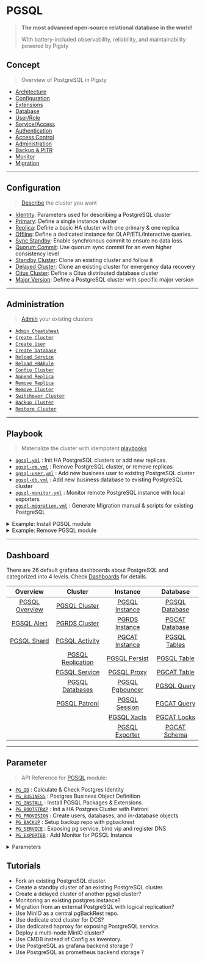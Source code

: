 # PGSQL

> **The most advanced open-source relational database in the world!**
>
> With battery-included observability, reliability, and maintainability powered by Pigsty 


## Concept

> Overview of PostgreSQL in Pigsty

- [Architecture](PGSQL-ARCH)
- [Configuration](PGSQL-CONF)
- [Extensions](PGSQL-EXTENSION)
- [Database](PGSQL-DB)
- [User/Role](PGSQL-USER)
- [Service/Access](PGSQL-SVC)
- [Authentication](PGSQL-HBA)
- [Access Control](PGSQL-ACL)
- [Administration](PGSQL-ADMIN)
- [Backup & PITR](PGSQL-PITR)
- [Monitor](PGSQL-MONITOR)
- [Migration](PGSQL-MIGRATION)


----------------

## Configuration

> [Describe](PGSQL-CONF) the cluster you want

- [Identity](PGSQL-CONF#identity): Parameters used for describing a PostgreSQL cluster
- [Primary](PGSQL-CONF#primary): Define a single instance cluster
- [Replica](PGSQL-CONF#replica): Define a basic HA cluster with one primary & one replica
- [Offline](PGSQL-CONF#offline): Define a dedicated instance for OLAP/ETL/Interactive queries.
- [Sync Standby](PGSQL-CONF#sync-standby): Enable synchronous commit to ensure no data loss
- [Quorum Commit](PGSQL-CONF#quorum-commit):   Use quorum sync commit for an even higher consistency level
- [Standby Cluster](PGSQL-CONF#standby-cluster): Clone an existing cluster and follow it
- [Delayed Cluster](PGSQL-CONF#delayed-cluster): Clone an existing cluster for emergency data recovery
- [Citus Cluster](PGSQL-CONF#citus-cluster): Define a Citus distributed database cluster
- [Major Version](PGSQL-CONF#major-version): Define a PostgreSQL cluster with specific major version


----------------

## Administration

> [Admin](PGSQL-ADMIN) your existing clusters

- [`Admin Cheatsheet`](PGSQL-ADMIN#cheatsheet)
- [`Create Cluster`](PGSQL-ADMIN#create-cluster)
- [`Create User`](PGSQL-ADMIN#create-user)
- [`Create Database`](PGSQL-ADMIN#create-database)
- [`Reload Service`](PGSQL-ADMIN#reload-service)
- [`Reload HBARule`](PGSQL-ADMIN#reload-hbarule)
- [`Config Cluster`](PGSQL-ADMIN#config-cluster)
- [`Append Replica`](PGSQL-ADMIN#append-replica)
- [`Remove Replica`](PGSQL-ADMIN#remove-replica)
- [`Remove Cluster`](PGSQL-ADMIN#remove-cluster)
- [`Switchover Cluster`](PGSQL-ADMIN#switchover)
- [`Backup Cluster`](PGSQL-ADMIN#backup-cluster)
- [`Restore Cluster`](PGSQL-ADMIN#restore-cluster)



----------------

## Playbook

> Materialize the cluster with idempotent [playbooks](PGSQL-PLAYBOOK)

- [`pgsql.yml`](PGSQL-PLAYBOOk#pgsqlyml) : Init HA PostgreSQL clusters or add new replicas.
- [`pgsql-rm.yml`](PGSQL-PLAYBOOk#pgsql-rmyml) : Remove PostgreSQL cluster, or remove replicas
- [`pgsql-user.yml`](PGSQL-PLAYBOOk#pgsql-useryml) : Add new business user to existing PostgreSQL cluster
- [`pgsql-db.yml`](PGSQL-PLAYBOOk#pgsql-dbyml) : Add new business database to existing PostgreSQL cluster
- [`pgsql-monitor.yml`](PGSQL-PLAYBOOk#pgsql-monitoryml) : Monitor remote PostgreSQL instance with local exporters
- [`pgsql-migration.yml`](PGSQL-PLAYBOOk#pgsql-migrationyml) : Generate Migration manual & scripts for existing PostgreSQL

<details><summary>Example: Install PGSQL module</summary>

[![asciicast](https://asciinema.org/a/566417.svg)](https://asciinema.org/a/566417)

</details>


<details><summary>Example: Remove PGSQL module</summary>

[![asciicast](https://asciinema.org/a/566418.svg)](https://asciinema.org/a/566418)

</details>



----------------

## Dashboard

There are 26 default grafana dashboards about PostgreSQL and categorized into 4 levels. Check [Dashboards](PGSQL-DASHBOARD) for details.

|                         Overview                          |                             Cluster                             |                          Instance                           |                         Database                          |
|:---------------------------------------------------------:|:---------------------------------------------------------------:|:-----------------------------------------------------------:|:---------------------------------------------------------:|
| [PGSQL Overview](https://demo.pigsty.cc/d/pgsql-overview) |     [PGSQL Cluster](https://demo.pigsty.cc/d/pgsql-cluster)     |  [PGSQL Instance](https://demo.pigsty.cc/d/pgsql-instance)  | [PGSQL Database](https://demo.pigsty.cc/d/pgsql-database) |
|    [PGSQL Alert](https://demo.pigsty.cc/d/pgsql-alert)    |     [PGRDS Cluster](https://demo.pigsty.cc/d/pgrds-cluster)     |  [PGRDS Instance](https://demo.pigsty.cc/d/pgrds-instance)  | [PGCAT Database](https://demo.pigsty.cc/d/pgcat-database) |
|    [PGSQL Shard](https://demo.pigsty.cc/d/pgsql-shard)    |    [PGSQL Activity](https://demo.pigsty.cc/d/pgsql-activity)    |  [PGCAT Instance](https://demo.pigsty.cc/d/pgcat-instance)  |   [PGSQL Tables](https://demo.pigsty.cc/d/pgsql-tables)   |
|                                                           | [PGSQL Replication](https://demo.pigsty.cc/d/pgsql-replication) |   [PGSQL Persist](https://demo.pigsty.cc/d/pgsql-persist)   |    [PGSQL Table](https://demo.pigsty.cc/d/pgsql-table)    |
|                                                           |     [PGSQL Service](https://demo.pigsty.cc/d/pgsql-service)     |     [PGSQL Proxy](https://demo.pigsty.cc/d/pgsql-proxy)     |    [PGCAT Table](https://demo.pigsty.cc/d/pgcat-table)    |
|                                                           |   [PGSQL Databases](https://demo.pigsty.cc/d/pgsql-databases)   | [PGSQL Pgbouncer](https://demo.pigsty.cc/d/pgsql-pgbouncer) |    [PGSQL Query](https://demo.pigsty.cc/d/pgsql-query)    |
|                                                           |     [PGSQL Patroni](https://demo.pigsty.cc/d/pgsql-patroni)     |   [PGSQL Session](https://demo.pigsty.cc/d/pgsql-session)   |    [PGCAT Query](https://demo.pigsty.cc/d/pgcat-query)    |
|                                                           |                                                                 |     [PGSQL Xacts](https://demo.pigsty.cc/d/pgsql-xacts)     |    [PGCAT Locks](https://demo.pigsty.cc/d/pgcat-locks)    |
|                                                           |                                                                 |  [PGSQL Exporter](https://demo.pigsty.cc/d/pgsql-exporter)  |   [PGCAT Schema](https://demo.pigsty.cc/d/pgcat-schema)   |



----------------

## Parameter

> API Reference for [PGSQL](PARAM#pgsql) module:

- [`PG_ID`](PARAM#pg_id)               : Calculate & Check Postgres Identity
- [`PG_BUSINESS`](PARAM#pg_business)   : Postgres Business Object Definition
- [`PG_INSTALL`](PARAM#pg_install)     : Install PGSQL Packages & Extensions
- [`PG_BOOTSTRAP`](PARAM#pg_bootstrap) : Init a HA Postgres Cluster with Patroni
- [`PG_PROVISION`](PARAM#pg_provision) : Create users, databases, and in-database objects
- [`PG_BACKUP`](PARAM#pg_backup)       : Setup backup repo with pgbackrest
- [`PG_SERVICE`](PARAM#pg_service)     : Exposing pg service, bind vip and register DNS
- [`PG_EXPORTER`](PARAM#pg_exporter)   : Add Monitor for PGSQL Instance


<details><summary>Parameters</summary>

| Parameter                                                            | Section                              |    Type     | Level | Comment                                                                       |
|----------------------------------------------------------------------|--------------------------------------|:-----------:|:-----:|-------------------------------------------------------------------------------|
| [`pg_mode`](PARAM#pg_mode)                                           | [`PG_ID`](PARAM#pg_id)               |    enum     |   C   | pgsql cluster mode: pgsql,citus,gpsql                                         |
| [`pg_cluster`](PARAM#pg_cluster)                                     | [`PG_ID`](PARAM#pg_id)               |   string    |   C   | pgsql cluster name, REQUIRED identity parameter                               |
| [`pg_seq`](PARAM#pg_seq)                                             | [`PG_ID`](PARAM#pg_id)               |     int     |   I   | pgsql instance seq number, REQUIRED identity parameter                        |
| [`pg_role`](PARAM#pg_role)                                           | [`PG_ID`](PARAM#pg_id)               |    enum     |   I   | pgsql role, REQUIRED, could be primary,replica,offline                        |
| [`pg_instances`](PARAM#pg_instances)                                 | [`PG_ID`](PARAM#pg_id)               |    dict     |   I   | define multiple pg instances on node in `{port:ins_vars}` format              |
| [`pg_upstream`](PARAM#pg_upstream)                                   | [`PG_ID`](PARAM#pg_id)               |     ip      |   I   | repl upstream ip addr for standby cluster or cascade replica                  |
| [`pg_shard`](PARAM#pg_shard)                                         | [`PG_ID`](PARAM#pg_id)               |   string    |   C   | pgsql shard name, optional identity for sharding clusters                     |
| [`pg_group`](PARAM#pg_group)                                         | [`PG_ID`](PARAM#pg_id)               |     int     |   C   | pgsql shard index number, optional identity for sharding clusters             |
| [`gp_role`](PARAM#gp_role)                                           | [`PG_ID`](PARAM#pg_id)               |    enum     |   C   | greenplum role of this cluster, could be master or segment                    |
| [`pg_exporters`](PARAM#pg_exporters)                                 | [`PG_ID`](PARAM#pg_id)               |    dict     |   C   | additional pg_exporters to monitor remote postgres instances                  |
| [`pg_offline_query`](PARAM#pg_offline_query)                         | [`PG_ID`](PARAM#pg_id)               |    bool     |   I   | set to true to enable offline query on this instance                          |
| [`pg_users`](PARAM#pg_users)                                         | [`PG_BUSINESS`](PARAM#pg_business)   |   user[]    |   C   | postgres business users                                                       |
| [`pg_databases`](PARAM#pg_databases)                                 | [`PG_BUSINESS`](PARAM#pg_business)   | database[]  |   C   | postgres business databases                                                   |
| [`pg_services`](PARAM#pg_services)                                   | [`PG_BUSINESS`](PARAM#pg_business)   |  service[]  |   C   | postgres business services                                                    |
| [`pg_hba_rules`](PARAM#pg_hba_rules)                                 | [`PG_BUSINESS`](PARAM#pg_business)   |    hba[]    |   C   | business hba rules for postgres                                               |
| [`pgb_hba_rules`](PARAM#pgb_hba_rules)                               | [`PG_BUSINESS`](PARAM#pg_business)   |    hba[]    |   C   | business hba rules for pgbouncer                                              |
| [`pg_replication_username`](PARAM#pg_replication_username)           | [`PG_BUSINESS`](PARAM#pg_business)   |  username   |   G   | postgres replication username, `replicator` by default                        |
| [`pg_replication_password`](PARAM#pg_replication_password)           | [`PG_BUSINESS`](PARAM#pg_business)   |  password   |   G   | postgres replication password, `DBUser.Replicator` by default                 |
| [`pg_admin_username`](PARAM#pg_admin_username)                       | [`PG_BUSINESS`](PARAM#pg_business)   |  username   |   G   | postgres admin username, `dbuser_dba` by default                              |
| [`pg_admin_password`](PARAM#pg_admin_password)                       | [`PG_BUSINESS`](PARAM#pg_business)   |  password   |   G   | postgres admin password in plain text, `DBUser.DBA` by default                |
| [`pg_monitor_username`](PARAM#pg_monitor_username)                   | [`PG_BUSINESS`](PARAM#pg_business)   |  username   |   G   | postgres monitor username, `dbuser_monitor` by default                        |
| [`pg_monitor_password`](PARAM#pg_monitor_password)                   | [`PG_BUSINESS`](PARAM#pg_business)   |  password   |   G   | postgres monitor password, `DBUser.Monitor` by default                        |
| [`pg_dbsu_password`](PARAM#pg_dbsu_password)                         | [`PG_BUSINESS`](PARAM#pg_business)   |  password   |  G/C  | dbsu password, empty string means no dbsu password by default                 |
| [`pg_dbsu`](PARAM#pg_dbsu)                                           | [`PG_INSTALL`](PARAM#pg_install)     |  username   |   C   | os dbsu name, postgres by default, better not change it                       |
| [`pg_dbsu_uid`](PARAM#pg_dbsu_uid)                                   | [`PG_INSTALL`](PARAM#pg_install)     |     int     |   C   | os dbsu uid and gid, 26 for default postgres users and groups                 |
| [`pg_dbsu_sudo`](PARAM#pg_dbsu_sudo)                                 | [`PG_INSTALL`](PARAM#pg_install)     |    enum     |   C   | dbsu sudo privilege, none,limit,all,nopass. limit by default                  |
| [`pg_dbsu_home`](PARAM#pg_dbsu_home)                                 | [`PG_INSTALL`](PARAM#pg_install)     |    path     |   C   | postgresql home directory, `/var/lib/pgsql` by default                        |
| [`pg_dbsu_ssh_exchange`](PARAM#pg_dbsu_ssh_exchange)                 | [`PG_INSTALL`](PARAM#pg_install)     |    bool     |   C   | exchange postgres dbsu ssh key among same pgsql cluster                       |
| [`pg_version`](PARAM#pg_version)                                     | [`PG_INSTALL`](PARAM#pg_install)     |    enum     |   C   | postgres major version to be installed, 15 by default                         |
| [`pg_bin_dir`](PARAM#pg_bin_dir)                                     | [`PG_INSTALL`](PARAM#pg_install)     |    path     |   C   | postgres binary dir, `/usr/pgsql/bin` by default                              |
| [`pg_log_dir`](PARAM#pg_log_dir)                                     | [`PG_INSTALL`](PARAM#pg_install)     |    path     |   C   | postgres log dir, `/pg/log/postgres` by default                               |
| [`pg_packages`](PARAM#pg_packages)                                   | [`PG_INSTALL`](PARAM#pg_install)     |  string[]   |   C   | pg packages to be installed, `${pg_version}` will be replaced                 |
| [`pg_extensions`](PARAM#pg_extensions)                               | [`PG_INSTALL`](PARAM#pg_install)     |  string[]   |   C   | pg extensions to be installed, `${pg_version}` will be replaced               |
| [`pg_safeguard`](PARAM#pg_safeguard)                                 | [`PG_BOOTSTRAP`](PARAM#pg_bootstrap) |    bool     | G/C/A | prevent purging running postgres instance? false by default                   |
| [`pg_clean`](PARAM#pg_clean)                                         | [`PG_BOOTSTRAP`](PARAM#pg_bootstrap) |    bool     | G/C/A | purging existing postgres during pgsql init? true by default                  |
| [`pg_data`](PARAM#pg_data)                                           | [`PG_BOOTSTRAP`](PARAM#pg_bootstrap) |    path     |   C   | postgres data directory, `/pg/data` by default                                |
| [`pg_fs_main`](PARAM#pg_fs_main)                                     | [`PG_BOOTSTRAP`](PARAM#pg_bootstrap) |    path     |   C   | mountpoint/path for postgres main data, `/data` by default                    |
| [`pg_fs_bkup`](PARAM#pg_fs_bkup)                                     | [`PG_BOOTSTRAP`](PARAM#pg_bootstrap) |    path     |   C   | mountpoint/path for pg backup data, `/data/backup` by default                 |
| [`pg_storage_type`](PARAM#pg_storage_type)                           | [`PG_BOOTSTRAP`](PARAM#pg_bootstrap) |    enum     |   C   | storage type for pg main data, SSD,HDD, SSD by default                        |
| [`pg_dummy_filesize`](PARAM#pg_dummy_filesize)                       | [`PG_BOOTSTRAP`](PARAM#pg_bootstrap) |    size     |   C   | size of `/pg/dummy`, hold 64MB disk space for emergency use                   |
| [`pg_listen`](PARAM#pg_listen)                                       | [`PG_BOOTSTRAP`](PARAM#pg_bootstrap) |    ip(s)    |  C/I  | postgres/pgbouncer listen addresses, comma separated list                     |
| [`pg_port`](PARAM#pg_port)                                           | [`PG_BOOTSTRAP`](PARAM#pg_bootstrap) |    port     |   C   | postgres listen port, 5432 by default                                         |
| [`pg_localhost`](PARAM#pg_localhost)                                 | [`PG_BOOTSTRAP`](PARAM#pg_bootstrap) |    path     |   C   | postgres unix socket dir for localhost connection                             |
| [`pg_namespace`](PARAM#pg_namespace)                                 | [`PG_BOOTSTRAP`](PARAM#pg_bootstrap) |    path     |   C   | top level key namespace in etcd, used by patroni & vip                        |
| [`patroni_enabled`](PARAM#patroni_enabled)                           | [`PG_BOOTSTRAP`](PARAM#pg_bootstrap) |    bool     |   C   | if disabled, no postgres cluster will be created during init                  |
| [`patroni_mode`](PARAM#patroni_mode)                                 | [`PG_BOOTSTRAP`](PARAM#pg_bootstrap) |    enum     |   C   | patroni working mode: default,pause,remove                                    |
| [`patroni_port`](PARAM#patroni_port)                                 | [`PG_BOOTSTRAP`](PARAM#pg_bootstrap) |    port     |   C   | patroni listen port, 8008 by default                                          |
| [`patroni_log_dir`](PARAM#patroni_log_dir)                           | [`PG_BOOTSTRAP`](PARAM#pg_bootstrap) |    path     |   C   | patroni log dir, `/pg/log/patroni` by default                                 |
| [`patroni_ssl_enabled`](PARAM#patroni_ssl_enabled)                   | [`PG_BOOTSTRAP`](PARAM#pg_bootstrap) |    bool     |   G   | secure patroni RestAPI communications with SSL?                               |
| [`patroni_watchdog_mode`](PARAM#patroni_watchdog_mode)               | [`PG_BOOTSTRAP`](PARAM#pg_bootstrap) |    enum     |   C   | patroni watchdog mode: automatic,required,off. off by default                 |
| [`patroni_username`](PARAM#patroni_username)                         | [`PG_BOOTSTRAP`](PARAM#pg_bootstrap) |  username   |   C   | patroni restapi username, `postgres` by default                               |
| [`patroni_password`](PARAM#patroni_password)                         | [`PG_BOOTSTRAP`](PARAM#pg_bootstrap) |  password   |   C   | patroni restapi password, `Patroni.API` by default                            |
| [`patroni_citus_db`](#patroni_citus_db)                              | [`PG_BOOTSTRAP`](#pg_bootstrap)      |   string    |   C   | citus database managed by patroni, postgres by default                        |
| [`pg_conf`](PARAM#pg_conf)                                           | [`PG_BOOTSTRAP`](PARAM#pg_bootstrap) |    enum     |   C   | config template: oltp,olap,crit,tiny. `oltp.yml` by default                   |
| [`pg_max_conn`](PARAM#pg_max_conn)                                   | [`PG_BOOTSTRAP`](PARAM#pg_bootstrap) |     int     |   C   | postgres max connections, `auto` will use recommended value                   |
| [`pg_shared_buffer_ratio`](PARAM#pg_shared_buffer_ratio)             | [`PG_BOOTSTRAP`](PARAM#pg_bootstrap) |    float    |   C   | postgres shared buffer memory ratio, 0.25 by default, 0.1~0.4                 |
| [`pg_rto`](PARAM#pg_rto)                                             | [`PG_BOOTSTRAP`](PARAM#pg_bootstrap) |     int     |   C   | recovery time objective in seconds, `30s` by default                          |
| [`pg_rpo`](PARAM#pg_rpo)                                             | [`PG_BOOTSTRAP`](PARAM#pg_bootstrap) |     int     |   C   | recovery point objective in bytes, `1MiB` at most by default                  |
| [`pg_libs`](PARAM#pg_libs)                                           | [`PG_BOOTSTRAP`](PARAM#pg_bootstrap) |   string    |   C   | preloaded libraries, `timescaledb,pg_stat_statements,auto_explain` by default |
| [`pg_delay`](PARAM#pg_delay)                                         | [`PG_BOOTSTRAP`](PARAM#pg_bootstrap) |  interval   |   I   | replication apply delay for standby cluster leader                            |
| [`pg_checksum`](PARAM#pg_checksum)                                   | [`PG_BOOTSTRAP`](PARAM#pg_bootstrap) |    bool     |   C   | enable data checksum for postgres cluster?                                    |
| [`pg_pwd_enc`](PARAM#pg_pwd_enc)                                     | [`PG_BOOTSTRAP`](PARAM#pg_bootstrap) |    enum     |   C   | passwords encryption algorithm: md5,scram-sha-256                             |
| [`pg_encoding`](PARAM#pg_encoding)                                   | [`PG_BOOTSTRAP`](PARAM#pg_bootstrap) |    enum     |   C   | database cluster encoding, `UTF8` by default                                  |
| [`pg_locale`](PARAM#pg_locale)                                       | [`PG_BOOTSTRAP`](PARAM#pg_bootstrap) |    enum     |   C   | database cluster local, `C` by default                                        |
| [`pg_lc_collate`](PARAM#pg_lc_collate)                               | [`PG_BOOTSTRAP`](PARAM#pg_bootstrap) |    enum     |   C   | database cluster collate, `C` by default                                      |
| [`pg_lc_ctype`](PARAM#pg_lc_ctype)                                   | [`PG_BOOTSTRAP`](PARAM#pg_bootstrap) |    enum     |   C   | database character type, `en_US.UTF8` by default                              |
| [`pgbouncer_enabled`](PARAM#pgbouncer_enabled)                       | [`PG_BOOTSTRAP`](PARAM#pg_bootstrap) |    bool     |   C   | if disabled, pgbouncer will not be launched on pgsql host                     |
| [`pgbouncer_port`](PARAM#pgbouncer_port)                             | [`PG_BOOTSTRAP`](PARAM#pg_bootstrap) |    port     |   C   | pgbouncer listen port, 6432 by default                                        |
| [`pgbouncer_log_dir`](PARAM#pgbouncer_log_dir)                       | [`PG_BOOTSTRAP`](PARAM#pg_bootstrap) |    path     |   C   | pgbouncer log dir, `/pg/log/pgbouncer` by default                             |
| [`pgbouncer_auth_query`](PARAM#pgbouncer_auth_query)                 | [`PG_BOOTSTRAP`](PARAM#pg_bootstrap) |    bool     |   C   | query postgres to retrieve unlisted business users?                           |
| [`pgbouncer_poolmode`](PARAM#pgbouncer_poolmode)                     | [`PG_BOOTSTRAP`](PARAM#pg_bootstrap) |    enum     |   C   | pooling mode: transaction,session,statement, transaction by default           |
| [`pgbouncer_sslmode`](PARAM#pgbouncer_sslmode)                       | [`PG_BOOTSTRAP`](PARAM#pg_bootstrap) |    enum     |   C   | pgbouncer client ssl mode, disable by default                                 |
| [`pg_provision`](PARAM#pg_provision)                                 | [`PG_PROVISION`](PARAM#pg_provision) |    bool     |   C   | provision postgres cluster after bootstrap                                    |
| [`pg_init`](PARAM#pg_init)                                           | [`PG_PROVISION`](PARAM#pg_provision) |   string    |  G/C  | provision init script for cluster template, `pg-init` by default              |
| [`pg_default_roles`](PARAM#pg_default_roles)                         | [`PG_PROVISION`](PARAM#pg_provision) |   role[]    |  G/C  | default roles and users in postgres cluster                                   |
| [`pg_default_privileges`](PARAM#pg_default_privileges)               | [`PG_PROVISION`](PARAM#pg_provision) |  string[]   |  G/C  | default privileges when created by admin user                                 |
| [`pg_default_schemas`](PARAM#pg_default_schemas)                     | [`PG_PROVISION`](PARAM#pg_provision) |  string[]   |  G/C  | default schemas to be created                                                 |
| [`pg_default_extensions`](PARAM#pg_default_extensions)               | [`PG_PROVISION`](PARAM#pg_provision) | extension[] |  G/C  | default extensions to be created                                              |
| [`pg_reload`](PARAM#pg_reload)                                       | [`PG_PROVISION`](PARAM#pg_provision) |    bool     |   A   | reload postgres after hba changes                                             |
| [`pg_default_hba_rules`](PARAM#pg_default_hba_rules)                 | [`PG_PROVISION`](PARAM#pg_provision) |    hba[]    |  G/C  | postgres default host-based authentication rules                              |
| [`pgb_default_hba_rules`](PARAM#pgb_default_hba_rules)               | [`PG_PROVISION`](PARAM#pg_provision) |    hba[]    |  G/C  | pgbouncer default host-based authentication rules                             |
| [`pgbackrest_enabled`](PARAM#pgbackrest_enabled)                     | [`PG_BACKUP`](PARAM#pg_backup)       |    bool     |   C   | enable pgbackrest on pgsql host?                                              |
| [`pgbackrest_clean`](PARAM#pgbackrest_clean)                         | [`PG_BACKUP`](PARAM#pg_backup)       |    bool     |   C   | remove pg backup data during init?                                            |
| [`pgbackrest_log_dir`](PARAM#pgbackrest_log_dir)                     | [`PG_BACKUP`](PARAM#pg_backup)       |    path     |   C   | pgbackrest log dir, `/pg/log/pgbackrest` by default                           |
| [`pgbackrest_method`](PARAM#pgbackrest_method)                       | [`PG_BACKUP`](PARAM#pg_backup)       |    enum     |   C   | pgbackrest repo method: local,minio,etc...                                    |
| [`pgbackrest_repo`](PARAM#pgbackrest_repo)                           | [`PG_BACKUP`](PARAM#pg_backup)       |    dict     |  G/C  | pgbackrest repo: https://pgbackrest.org/configuration.html#section-repository |
| [`pg_weight`](PARAM#pg_weight)                                       | [`PG_SERVICE`](PARAM#pg_service)     |     int     |   I   | relative load balance weight in service, 100 by default, 0-255                |
| [`pg_service_provider`](PARAM#pg_service_provider)                   | [`PG_SERVICE`](PARAM#pg_service)     |    enum     |  G/C  | dedicate haproxy node group name, or empty string for local nodes by default  |
| [`pg_default_service_dest`](PARAM#pg_default_service_dest)           | [`PG_SERVICE`](PARAM#pg_service)     |    enum     |  G/C  | default service destination if svc.dest='default'                             |
| [`pg_default_services`](PARAM#pg_default_services)                   | [`PG_SERVICE`](PARAM#pg_service)     |  service[]  |  G/C  | postgres default service definitions                                          |
| [`pg_vip_enabled`](PARAM#pg_vip_enabled)                             | [`PG_SERVICE`](PARAM#pg_service)     |    bool     |   C   | enable a l2 vip for pgsql primary? false by default                           |
| [`pg_vip_address`](PARAM#pg_vip_address)                             | [`PG_SERVICE`](PARAM#pg_service)     |    cidr4    |   C   | vip address in `<ipv4>/<mask>` format, require if vip is enabled              |
| [`pg_vip_interface`](PARAM#pg_vip_interface)                         | [`PG_SERVICE`](PARAM#pg_service)     |   string    |  C/I  | vip network interface to listen, eth0 by default                              |
| [`pg_dns_suffix`](PARAM#pg_dns_suffix)                               | [`PG_SERVICE`](PARAM#pg_service)     |   string    |   C   | pgsql dns suffix, '' by default                                               |
| [`pg_dns_target`](PARAM#pg_dns_target)                               | [`PG_SERVICE`](PARAM#pg_service)     |    enum     |   C   | auto, primary, vip, none, or ad hoc ip                                        |
| [`pg_exporter_enabled`](PARAM#pg_exporter_enabled)                   | [`PG_EXPORTER`](PARAM#pg_exporter)   |    bool     |   C   | enable pg_exporter on pgsql hosts?                                            |
| [`pg_exporter_config`](PARAM#pg_exporter_config)                     | [`PG_EXPORTER`](PARAM#pg_exporter)   |   string    |   C   | pg_exporter configuration file name                                           |
| [`pg_exporter_cache_ttls`](PARAM#pg_exporter_cache_ttls)             | [`PG_EXPORTER`](PARAM#pg_exporter)   |   string    |   C   | pg_exporter collector ttl stage in seconds, '1,10,60,300' by default          |
| [`pg_exporter_port`](PARAM#pg_exporter_port)                         | [`PG_EXPORTER`](PARAM#pg_exporter)   |    port     |   C   | pg_exporter listen port, 9630 by default                                      |
| [`pg_exporter_params`](PARAM#pg_exporter_params)                     | [`PG_EXPORTER`](PARAM#pg_exporter)   |   string    |   C   | extra url parameters for pg_exporter dsn                                      |
| [`pg_exporter_url`](PARAM#pg_exporter_url)                           | [`PG_EXPORTER`](PARAM#pg_exporter)   |    pgurl    |   C   | overwrite auto-generate pg dsn if specified                                   |
| [`pg_exporter_auto_discovery`](PARAM#pg_exporter_auto_discovery)     | [`PG_EXPORTER`](PARAM#pg_exporter)   |    bool     |   C   | enable auto database discovery? enabled by default                            |
| [`pg_exporter_exclude_database`](PARAM#pg_exporter_exclude_database) | [`PG_EXPORTER`](PARAM#pg_exporter)   |   string    |   C   | csv of database that WILL NOT be monitored during auto-discovery              |
| [`pg_exporter_include_database`](PARAM#pg_exporter_include_database) | [`PG_EXPORTER`](PARAM#pg_exporter)   |   string    |   C   | csv of database that WILL BE monitored during auto-discovery                  |
| [`pg_exporter_connect_timeout`](PARAM#pg_exporter_connect_timeout)   | [`PG_EXPORTER`](PARAM#pg_exporter)   |     int     |   C   | pg_exporter connect timeout in ms, 200 by default                             |
| [`pg_exporter_options`](PARAM#pg_exporter_options)                   | [`PG_EXPORTER`](PARAM#pg_exporter)   |     arg     |   C   | overwrite extra options for pg_exporter                                       |
| [`pgbouncer_exporter_enabled`](PARAM#pgbouncer_exporter_enabled)     | [`PG_EXPORTER`](PARAM#pg_exporter)   |    bool     |   C   | enable pgbouncer_exporter on pgsql hosts?                                     |
| [`pgbouncer_exporter_port`](PARAM#pgbouncer_exporter_port)           | [`PG_EXPORTER`](PARAM#pg_exporter)   |    port     |   C   | pgbouncer_exporter listen port, 9631 by default                               |
| [`pgbouncer_exporter_url`](PARAM#pgbouncer_exporter_url)             | [`PG_EXPORTER`](PARAM#pg_exporter)   |    pgurl    |   C   | overwrite auto-generate pgbouncer dsn if specified                            |
| [`pgbouncer_exporter_options`](PARAM#pgbouncer_exporter_options)     | [`PG_EXPORTER`](PARAM#pg_exporter)   |     arg     |   C   | overwrite extra options for pgbouncer_exporter                                |

</details>



## Tutorials

- Fork an existing PostgreSQL cluster.
- Create a standby cluster of an existing PostgreSQL cluster.
- Create a delayed cluster of another pgsql cluster?
- Monitoring an existing postgres instance?
- Migration from an external PostgreSQL with logical replication?
- Use MinIO as a central pgBackRest repo.
- Use dedicate etcd cluster for DCS?
- Use dedicated haproxy for exposing PostgreSQL service.
- Deploy a multi-node MinIO cluster?
- Use CMDB instead of Config as inventory.
- Use PostgreSQL as grafana backend storage ?
- Use PostgreSQL as prometheus backend storage ?
